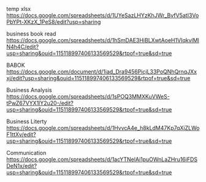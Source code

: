 temp xlsx
https://docs.google.com/spreadsheets/d/1UYeSazLHYzKhJWr_BvfV5atI3VoPbYPt-XKzX_1PeS8/edit?usp=sharing

business book read 
https://docs.google.com/spreadsheets/d/1hSmDAE3HiBLXwtAoeH1VIqkvlMlN4h4C/edit?usp=sharing&ouid=115118997406133569529&rtpof=true&sd=true

BABOK
https://docs.google.com/document/d/1iad_Dra9456PicjL33PoQNhQrnqJXxxj/edit?usp=sharing&ouid=115118997406133569529&rtpof=true&sd=true

Business Analysis
https://docs.google.com/spreadsheets/d/1sPOQ3MMXKuVWeS-tPwZ67VYX1lY2u20-/edit?usp=sharing&ouid=115118997406133569529&rtpof=true&sd=true

Business Literty
https://docs.google.com/spreadsheets/d/1HvvcA4e_h8kLdM47Kp7qXjZLWoF1ttXv/edit?usp=sharing&ouid=115118997406133569529&rtpof=true&sd=true

Communication
https://docs.google.com/spreadsheets/d/1acYTNelAi1puOWnLaZHru16iFDSDeN1x/edit?usp=sharing&ouid=115118997406133569529&rtpof=true&sd=true